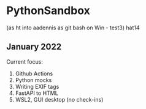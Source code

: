 # PythonSandbox
(as ht into aadennis as git bash on Win -  test3) hat14
## January 2022
Current focus:  
1. Github Actions  
1. Python mocks
2. Writing EXIF tags
3. FastAPI to HTML
4. WSL2, GUI desktop (no check-ins)
